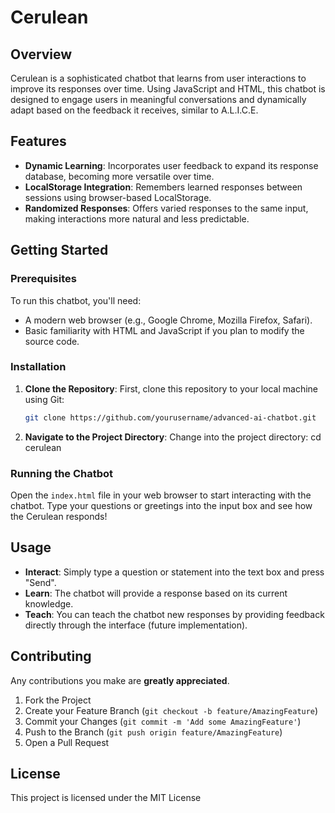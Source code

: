 # Cerulean

## Overview
Cerulean is a sophisticated chatbot that learns from user interactions to improve its responses over time. Using JavaScript and HTML, this chatbot is designed to engage users in meaningful conversations and dynamically adapt based on the feedback it receives, similar to A.L.I.C.E.

## Features
- **Dynamic Learning**: Incorporates user feedback to expand its response database, becoming more versatile over time.
- **LocalStorage Integration**: Remembers learned responses between sessions using browser-based LocalStorage.
- **Randomized Responses**: Offers varied responses to the same input, making interactions more natural and less predictable.

## Getting Started

### Prerequisites
To run this chatbot, you'll need:
- A modern web browser (e.g., Google Chrome, Mozilla Firefox, Safari).
- Basic familiarity with HTML and JavaScript if you plan to modify the source code.

### Installation
1. **Clone the Repository**: First, clone this repository to your local machine using Git:
   ```bash
   git clone https://github.com/yourusername/advanced-ai-chatbot.git
2. **Navigate to the Project Directory**: Change into the project directory:
   cd cerulean

### Running the Chatbot
Open the `index.html` file in your web browser to start interacting with the chatbot. Type your questions or greetings into the input box and see how the Cerulean responds!

## Usage
- **Interact**: Simply type a question or statement into the text box and press "Send".
- **Learn**: The chatbot will provide a response based on its current knowledge.
- **Teach**: You can teach the chatbot new responses by providing feedback directly through the interface (future implementation).

## Contributing
Any contributions you make are **greatly appreciated**.

1. Fork the Project
2. Create your Feature Branch (`git checkout -b feature/AmazingFeature`)
3. Commit your Changes (`git commit -m 'Add some AmazingFeature'`)
4. Push to the Branch (`git push origin feature/AmazingFeature`)
5. Open a Pull Request

## License
This project is licensed under the MIT License
   
